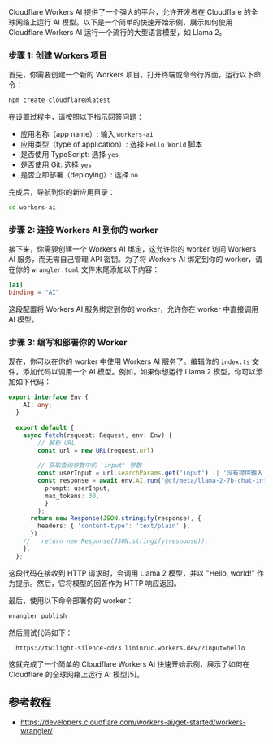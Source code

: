 Cloudflare Workers AI 提供了一个强大的平台，允许开发者在 Cloudflare 的全球网络上运行 AI 模型。以下是一个简单的快速开始示例，展示如何使用 Cloudflare Workers AI 运行一个流行的大型语言模型，如 Llama 2。

### 步骤 1: 创建 Workers 项目

首先，你需要创建一个新的 Workers 项目。打开终端或命令行界面，运行以下命令：

```bash
npm create cloudflare@latest
```

在设置过程中，请按照以下指示回答问题：

- 应用名称（app name）: 输入 `workers-ai`
- 应用类型（type of application）: 选择 `Hello World` 脚本
- 是否使用 TypeScript: 选择 `yes`
- 是否使用 Git: 选择 `yes`
- 是否立即部署（deploying）: 选择 `no`

完成后，导航到你的新应用目录：

```bash
cd workers-ai
```

### 步骤 2: 连接 Workers AI 到你的 worker

接下来，你需要创建一个 Workers AI 绑定，这允许你的 worker 访问 Workers AI 服务，而无需自己管理 API 密钥。为了将 Workers AI 绑定到你的 worker，请在你的 `wrangler.toml` 文件末尾添加以下内容：

```toml
[ai]
binding = "AI"
```

这段配置将 Workers AI 服务绑定到你的 worker，允许你在 worker 中直接调用 AI 模型。

### 步骤 3: 编写和部署你的 Worker

现在，你可以在你的 worker 中使用 Workers AI 服务了。编辑你的 `index.ts` 文件，添加代码以调用一个 AI 模型。例如，如果你想运行 Llama 2 模型，你可以添加如下代码：

```typescript
export interface Env {
	AI: any;
  }
  
  export default {
	async fetch(request: Request, env: Env) {
	    // 解析 URL
   	    const url = new URL(request.url)
  
	    // 获取查询参数中的 'input' 参数
	    const userInput = url.searchParams.get('input') || '没有提供输入'
	    const response = await env.AI.run('@cf/meta/llama-2-7b-chat-int8', {
		  prompt: userInput,
		  max_tokens: 30,
		  }
	    );
      return new Response(JSON.stringify(response), {
        headers: { 'content-type': 'text/plain' },
      })
 	//   return new Response(JSON.stringify(response));
	},
  };
```

这段代码在接收到 HTTP 请求时，会调用 Llama 2 模型，并以 "Hello, world!" 作为提示。然后，它将模型的回答作为 HTTP 响应返回。

最后，使用以下命令部署你的 worker：

```bash
wrangler publish
```

然后测试代码如下：
```
  https://twilight-silence-cd73.lininruc.workers.dev/?input=hello
```
这就完成了一个简单的 Cloudflare Workers AI 快速开始示例，展示了如何在 Cloudflare 的全球网络上运行 AI 模型[5]。

## 参考教程
 - https://developers.cloudflare.com/workers-ai/get-started/workers-wrangler/

